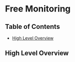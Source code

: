 # Free Monitoring

## Table of Contents

- [High Level Overview](#high-level-overview)

## High Level Overview
